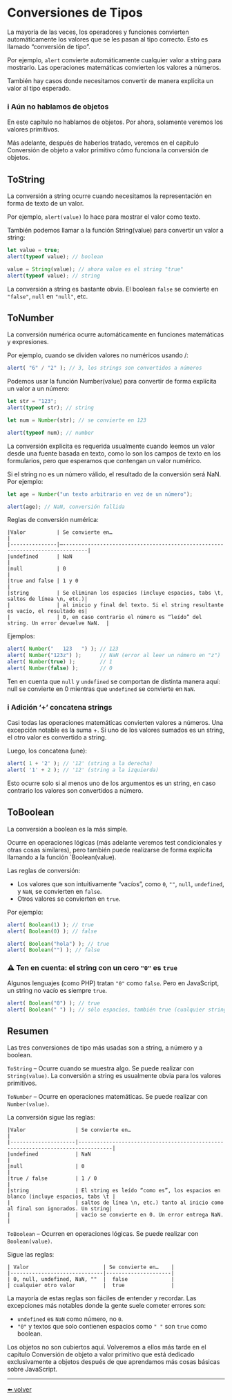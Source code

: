 # Conversiones de Tipos

La mayoría de las veces, los operadores y funciones convierten automáticamente los valores que se les pasan al tipo correcto. Esto es llamado “conversión de tipo”.

Por ejemplo, `alert` convierte automáticamente cualquier valor a string para mostrarlo. Las operaciones matemáticas convierten los valores a números.

También hay casos donde necesitamos convertir de manera explícita un valor al tipo esperado.

### ℹ️ Aún no hablamos de objetos
En este capítulo no hablamos de objetos. Por ahora, solamente veremos los valores primitivos.

Más adelante, después de haberlos tratado, veremos en el capítulo Conversión de objeto a valor primitivo cómo funciona la conversión de objetos.

## ToString
La conversión a string ocurre cuando necesitamos la representación en forma de texto de un valor.

Por ejemplo, `alert(value)` lo hace para mostrar el valor como texto.

También podemos llamar a la función String(value) para convertir un valor a string:

````js
let value = true;
alert(typeof value); // boolean

value = String(value); // ahora value es el string "true"
alert(typeof value); // string
````

La conversión a string es bastante obvia. El boolean `false` se convierte en `"false"`, `null` en `"null"`, etc.

## ToNumber
La conversión numérica ocurre automáticamente en funciones matemáticas y expresiones.

Por ejemplo, cuando se dividen valores no numéricos usando /:

````js
alert( "6" / "2" ); // 3, los strings son convertidos a números
````

Podemos usar la función Number(value) para convertir de forma explícita un valor a un número:

````js
let str = "123";
alert(typeof str); // string

let num = Number(str); // se convierte en 123

alert(typeof num); // number
````

La conversión explícita es requerida usualmente cuando leemos un valor desde una fuente basada en texto, como lo son los campos de texto en los formularios, pero que esperamos que contengan un valor numérico.

Si el string no es un número válido, el resultado de la conversión será NaN. Por ejemplo:

````js
let age = Number("un texto arbitrario en vez de un número");

alert(age); // NaN, conversión fallida
````

Reglas de conversión numérica:

```
|Valor          | Se convierte en…                                                              |
|---------------|–------------------------------------------------------------------------------|
|undefined      | NaN                                                                           |
|null           | 0                                                                             |
|true and false | 1 y 0                                                                         |
|string         | Se eliminan los espacios (incluye espacios, tabs \t, saltos de línea \n, etc.)| 
|               | al inicio y final del texto. Si el string resultante es vacío, el resultado es| 
|               | 0, en caso contrario el número es “leído” del string. Un error devuelve NaN.  |
```

Ejemplos:

````js
alert( Number("   123   ") ); // 123
alert( Number("123z") );      // NaN (error al leer un número en "z")
alert( Number(true) );        // 1
alert( Number(false) );       // 0
````

Ten en cuenta que `null` y `undefined` se comportan de distinta manera aquí: null se convierte en 0 mientras que `undefined` se convierte en `NaN`.

### ℹ️ Adición ‘+’ concatena strings
Casi todas las operaciones matemáticas convierten valores a números. Una excepción notable es la suma +. Si uno de los valores sumados es un string, el otro valor es convertido a string.

Luego, los concatena (une):

````js
alert( 1 + '2' ); // '12' (string a la derecha)
alert( '1' + 2 ); // '12' (string a la izquierda)
````

Esto ocurre solo si al menos uno de los argumentos es un string, en caso contrario los valores son convertidos a número.

## ToBoolean
La conversión a boolean es la más simple.

Ocurre en operaciones lógicas (más adelante veremos test condicionales y otras cosas similares), pero también puede realizarse de forma explícita llamando a la función `Boolean(value).

Las reglas de conversión:

* Los valores que son intuitivamente “vacíos”, como `0`, `""`, `null`, `undefined`, y `NaN`, se convierten en `false`.
* Otros valores se convierten en `true`.

Por ejemplo:

````js
alert( Boolean(1) ); // true
alert( Boolean(0) ); // false

alert( Boolean("hola") ); // true
alert( Boolean("") ); // false
````

### ⚠️ Ten en cuenta: el string con un cero `"0"` es `true`
Algunos lenguajes (como PHP) tratan `"0"` como `false`. Pero en JavaScript, un string no vacío es siempre `true`.

````js
alert( Boolean("0") ); // true
alert( Boolean(" ") ); // sólo espacios, también true (cualquier string no vacío es true)
````

## Resumen

Las tres conversiones de tipo más usadas son a string, a número y a boolean.

`ToString` – Ocurre cuando se muestra algo. Se puede realizar con `String(value)`. La conversión a string es usualmente obvia para los valores primitivos.

`ToNumber` – Ocurre en operaciones matemáticas. Se puede realizar con `Number(value)`.

La conversión sigue las reglas:

````
|Valor                | Se convierte en…                                                                |
|---------------------|---------------------------------------------------------------------------------|
|undefined            | NaN                                                                             |
|null                 | 0                                                                               |     
|true / false         | 1 / 0                                                                           |
|string               | El string es leído “como es”, los espacios en blanco (incluye espacios, tabs \t |
|                     | saltos de línea \n, etc.) tanto al inicio como al final son ignorados. Un string|
|                     | vacío se convierte en 0. Un error entrega NaN.                                  |
````

`ToBoolean` – Ocurren en operaciones lógicas. Se puede realizar con `Boolean(value)`.

Sigue las reglas:

````
| Valor                        | Se convierte en…    |
|------------------------------|---------------------|
| 0, null, undefined, NaN, ""  |  false              |
| cualquier otro valor	       |  true               |
````

La mayoría de estas reglas son fáciles de entender y recordar. Las excepciones más notables donde la gente suele cometer errores son:

* `undefined` es `NaN` como número, no `0`.
* `"0"` y textos que solo contienen espacios como `" "` son `true` como boolean.

Los objetos no son cubiertos aquí. Volveremos a ellos más tarde en el capítulo Conversión de objeto a valor primitivo que está dedicado exclusivamente a objetos después de que aprendamos más cosas básicas sobre JavaScript.

---
[⬅️ volver](https://github.com/VictorHugoAguilar/javascript-interview-questions-explained/tree/main/theory/first-steps)

